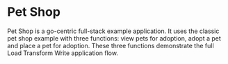 # Pet Shop
Pet Shop is a go-centric full-stack example application. It uses the classic
pet shop example with three functions: view pets for adoption, adopt a pet and
place a pet for adoption. These three functions demonstrate the full Load
Transform Write application flow.
